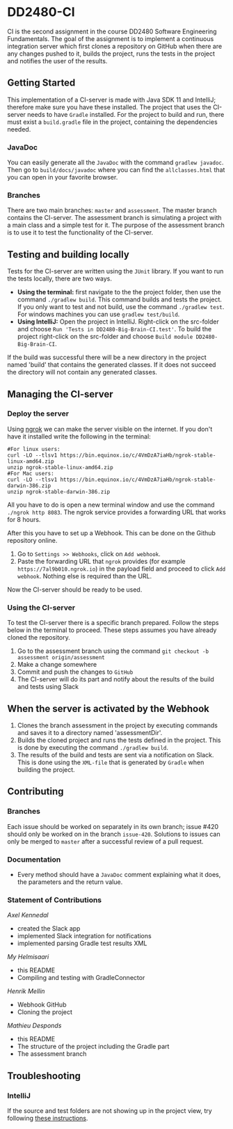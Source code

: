 # DD2480-CI
CI is the second assignment in the course DD2480 Software Engineering Fundamentals. The goal of the assignment is to implement a continuous integration server which first clones a repository on GitHub when there are any changes pushed to it, builds the project, runs the tests in the project and notifies the user of the results. 

## Getting Started
This implementation of a CI-server is made with Java SDK 11 and IntelliJ; therefore make sure you have these installed. The project that uses the CI-server needs to have `Gradle` installed. For the project to build and run, there must exist a `build.gradle` file in the project, containing the dependencies needed.
### JavaDoc
You can easily generate all the `JavaDoc` with the command `gradlew javadoc`. Then go to `build/docs/javadoc` where you can find the `allclasses.html` that you can open in your favorite browser.
### Branches
There are two main branches: `master` and `assessment`. The master branch contains the CI-server. The assessment branch is simulating a project with a main class and a simple test for it. The purpose of the assessment branch is to use it to test the functionality of the CI-server. 

## Testing and building locally
Tests for the CI-server are written using the `JUnit` library. If you want to run the tests locally, there are two ways.
* **Using the terminal:** first navigate to the the project folder, then use the command `./gradlew build`. This command builds and tests the project. If you only want to test and not build, use the command `./gradlew test`. For windows machines you can use `gradlew test/build`.
* **Using IntelliJ:** Open the project in IntelliJ. Right-click on the src-folder and choose `Run 'Tests in DD2480-Big-Brain-CI.test'`. To build the project right-click on the src-folder and choose  `Build module DD2480-Big-Brain-CI`.

If the build was successful there will be a new directory in the project named 'build' that contains the generated classes. If it does not succeed the directory will not contain any generated classes.

## Managing the CI-server
### Deploy the server
Using [ngrok](https://ngrok.com/) we can make the server visible on the internet. 
If you don't have it installed write the following in the terminal:

```
#For linux users: 
curl -LO --tlsv1 https://bin.equinox.io/c/4VmDzA7iaHb/ngrok-stable-linux-amd64.zip
unzip ngrok-stable-linux-amd64.zip 
#For Mac users:
curl -LO --tlsv1 https://bin.equinox.io/c/4VmDzA7iaHb/ngrok-stable-darwin-386.zip
unzip ngrok-stable-darwin-386.zip
```

All you have to do is open a new terminal window and use the command `./ngrok http 8083`. The ngrok service provides a forwarding URL that works for 8 hours.

After this you have to set up a Webhook. This can be done on the Github repository online.
1. Go to `Settings >> Webhooks`, click on `Add webhook`.
1. Paste the forwarding URL that `ngrok` provides (for example `https://7al9b010.ngrok.io`) in the payload field and proceed to click `Add webhook`. Nothing else is required than the URL.

Now the CI-server should be ready to be used. 

### Using the CI-server
To test the CI-server there is a specific branch prepared. Follow the steps below in the terminal to proceed. These steps assumes you have already cloned the repository.
1. Go to the assessment branch using the command `git checkout -b assessment origin/assessment`
1. Make a change somewhere
1. Commit and push the changes to `GitHub`
1. The CI-server will do its part and notify about the results of the build and tests using Slack

## When the server is activated by the Webhook
1. Clones the branch assessment in the project by executing commands and saves it to a directory named 'assessmentDir'.
1. Builds the cloned project and runs the tests defined in the project. This is done by executing the command `./gradlew build`.
1. The results of the build and tests are sent via a notification on Slack. This is done using the `XML-file` that is generated by `Gradle` when building the project.

## Contributing
### Branches
Each issue should be worked on separately in its own branch; issue #420 should only be worked on in the branch `issue-420`. Solutions to issues can only be merged to `master` after a successful review of a pull request.

### Documentation
* Every method should have a `JavaDoc` comment explaining what it does, the parameters and the return value. 

### Statement of Contributions
_Axel Kennedal_
* created the Slack app
* implemented Slack integration for notifications
* implemented parsing Gradle test results XML
    
_My Helmisaari_
 * this README
 * Compiling and testing with GradleConnector

       
_Henrik Mellin_
 * Webhook GitHub
 * Cloning the project

   
_Mathieu Desponds_
 * this README
 * The structure of the project including the Gradle part 
 * The assessment branch 
    
## Troubleshooting
### IntelliJ
If the source and test folders are not showing up in the project view, try following [these instructions](https://stackoverflow.com/questions/5816419/intellij-does-not-show-project-folders).

